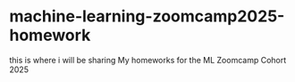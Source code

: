 # machine-learning-zoomcamp2025-homework

this is where i will be sharing My homeworks for the ML Zoomcamp Cohort 2025
